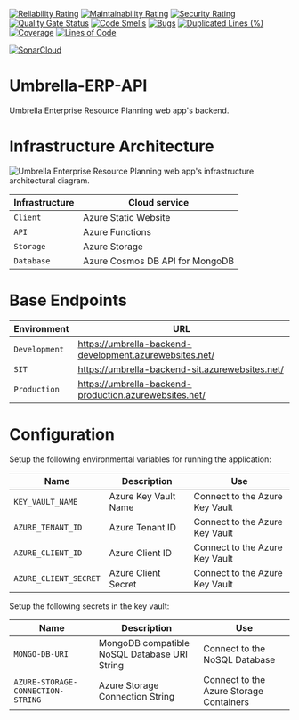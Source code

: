 [![Reliability Rating](https://sonarcloud.io/api/project_badges/measure?project=JaKTR_Umbrella-ERP-API&metric=reliability_rating)](https://sonarcloud.io/summary/new_code?id=JaKTR_Umbrella-ERP-API)    [![Maintainability Rating](https://sonarcloud.io/api/project_badges/measure?project=JaKTR_Umbrella-ERP-API&metric=sqale_rating)](https://sonarcloud.io/summary/new_code?id=JaKTR_Umbrella-ERP-API)    [![Security Rating](https://sonarcloud.io/api/project_badges/measure?project=JaKTR_Umbrella-ERP-API&metric=security_rating)](https://sonarcloud.io/summary/new_code?id=JaKTR_Umbrella-ERP-API)    [![Quality Gate Status](https://sonarcloud.io/api/project_badges/measure?project=JaKTR_Umbrella-ERP-API&metric=alert_status)](https://sonarcloud.io/summary/new_code?id=JaKTR_Umbrella-ERP-API) [![Code Smells](https://sonarcloud.io/api/project_badges/measure?project=JaKTR_Umbrella-ERP-API&metric=code_smells)](https://sonarcloud.io/summary/new_code?id=JaKTR_Umbrella-ERP-API)    [![Bugs](https://sonarcloud.io/api/project_badges/measure?project=JaKTR_Umbrella-ERP-API&metric=bugs)](https://sonarcloud.io/summary/new_code?id=JaKTR_Umbrella-ERP-API)    [![Duplicated Lines (%)](https://sonarcloud.io/api/project_badges/measure?project=JaKTR_Umbrella-ERP-API&metric=duplicated_lines_density)](https://sonarcloud.io/summary/new_code?id=JaKTR_Umbrella-ERP-API)    [![Coverage](https://sonarcloud.io/api/project_badges/measure?project=JaKTR_Umbrella-ERP-API&metric=coverage)](https://sonarcloud.io/summary/new_code?id=JaKTR_Umbrella-ERP-API)    [![Lines of Code](https://sonarcloud.io/api/project_badges/measure?project=JaKTR_Umbrella-ERP-API&metric=ncloc)](https://sonarcloud.io/summary/new_code?id=JaKTR_Umbrella-ERP-API)

[![SonarCloud](https://sonarcloud.io/images/project_badges/sonarcloud-white.svg)](https://sonarcloud.io/summary/new_code?id=JaKTR_Umbrella-ERP-API)
# Umbrella-ERP-API

Umbrella Enterprise Resource Planning web app's backend.

# Infrastructure Architecture

![Umbrella Enterprise Resource Planning web app's infrastructure architectural diagram.](https://umbrellaerpdevelopment.blob.core.windows.net/public/Infrastructure%20Architectural%20Diagram.svg)

|Infrastructure|Cloud service
|--|--|
|`Client`|Azure Static Website
|`API`|Azure Functions
|`Storage`|Azure Storage
|`Database`|Azure Cosmos DB API for MongoDB

# Base Endpoints

|Environment|URL
|--|--|
|`Development`|https://umbrella-backend-development.azurewebsites.net/
|`SIT`|https://umbrella-backend-sit.azurewebsites.net/
|`Production`|https://umbrella-backend-production.azurewebsites.net/

# Configuration

Setup the following environmental variables for running the application:

|Name|Description|Use
|--|--|--|
|`KEY_VAULT_NAME`|Azure Key Vault Name|Connect to the Azure Key Vault
|`AZURE_TENANT_ID`|Azure Tenant ID|Connect to the Azure Key Vault
|`AZURE_CLIENT_ID`|Azure Client ID|Connect to the Azure Key Vault
|`AZURE_CLIENT_SECRET`|Azure Client Secret|Connect to the Azure Key Vault


Setup the following secrets in the key vault:

|Name|Description|Use
|--|--|--|
|`MONGO-DB-URI`|MongoDB compatible NoSQL Database URI String|Connect to the NoSQL Database
|`AZURE-STORAGE-CONNECTION-STRING`|Azure Storage Connection String|Connect to the Azure Storage Containers